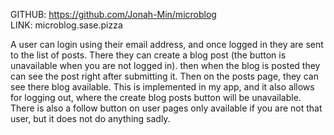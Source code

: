 GITHUB: https://github.com/Jonah-Min/microblog<br>
LINK: microblog.sase.pizza

A user can login using their email address, and once logged in they are sent to the list of posts. There they can create a blog post (the button is unavailable when you are not logged in). then when the blog is posted they can see the post right after submitting it. Then on the posts page, they can see there blog available. This is implemented in my app, and it also allows for logging out, where the create blog posts button will be unavailable. There is also a follow button on user pages only available if you are not that user, but it does not do anything sadly.
